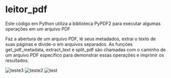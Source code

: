 # leitor_pdf
Este código em Python utiliza a biblioteca PyPDF2 para executar algumas operações em um arquivo PDF

Faz a abertura de um arquivo PDF, lê seus metadados, extrai o texto de suas páginas e divide-o em arquivos separados. As funções get_pdf_metadata, extract_text e split_pdf são chamadas com o caminho de um arquivo PDF específico para demonstrar essas operações e imprimir os resultados.

![teste3](https://github.com/nojirilucas/FAT/assets/103136574/60ca40b4-cef9-41d8-9eec-09825ff37952)
![teste2](https://github.com/nojirilucas/FAT/assets/103136574/3fd63eb2-8669-4a83-b88b-ea5504022363)
![test](https://github.com/nojirilucas/FAT/assets/103136574/98f972c5-ff36-4a97-8226-462c686b1c5a)

